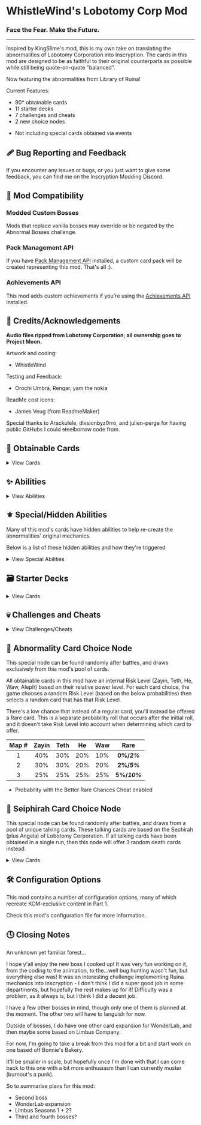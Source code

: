 # WhistleWind's Lobotomy Corp Mod

### Face the Fear. Make the Future.
---
Inspired by KingSlime's mod, this is my own take on translating the abnormalities of Lobotomy Corporation into Inscryption.
The cards in this mod are designed to be as faithful to their original counterparts as possible while still being quote-on-quote "balanced".

Now featuring the abnormalities from Library of Ruina!

Current Features:
- 90* obtainable cards
- 11 starter decks
- 7 challenges and cheats
- 2 new choice nodes

* Not including special cards obtained via events

## 🩹 Bug Reporting and Feedback
If you encounter any issues or bugs, or you just want to give some feedback, you can find me on the Inscryption Modding Discord.

## 🔗 Mod Compatibility
### Modded Custom Bosses
Mods that replace vanilla bosses may override or be negated by the Abnormal Bosses challenge.

### Pack Management API
If you have [Pack Management API](https://inscryption.thunderstore.io/package/Infiniscryption/Pack_Management_API/) installed,
a custom card pack will be created representing this mod. That's all :\).

### Achievements API
This mod adds custom achievements if you're using the [Achievements API](https://inscryption.thunderstore.io/package/Infiniscryption/Achievements/) installed.

## 💌 Credits/Acknowledgements
**Audio files ripped from Lobotomy Corporation; all ownership goes to Project Moon.**

Artwork and coding:
- WhistleWind

Testing and Feedback:
- Orochi Umbra, Rengar, yam the nokia

ReadMe cost icons:
- James Veug (from ReadmeMaker)

Special thanks to Arackulele, divsionbyz0rro, and julien-perge for having public GitHubs I could ~~steal~~borrow code from.

## 📜 Obtainable Cards
<details>
<summary>View Cards</summary>

**KEY**
<br>**Toxic:** Kills survivors when eaten at the Campfire.
<br>**Spell:** Can be played on top of other cards, dies upon being played.
<br>**Event:** Only obtainable via a special event performed in-game.
<br>**Singleton:** Can only have one copy in your deck at a time.
<br>**M:** Mirror stat icon
<br>**S:** Sacrifice stat icon
<br>**T:** Passing Time stat icon
<br>**SP:** Sigil Power stat icon

<br>

|NAME|STATS|COST|SIGILS|TRIBES|TRAITS|OTHER|
|:---|:---:|:--:|:-----|:-----|:-----|:----|
|Standard Training-Dummy Rabbit		|0/2  |<img src='https://i.imgur.com/C22peXt.png'><img src='https://i.imgur.com/hox8zlk.png'><img src='https://i.imgur.com/NcdGqIZ.png'>|								|Mechanical				|						 |						|
|Scorched Girl						|1/1  |<img src='https://i.imgur.com/GeMgIce.png'><img src='https://i.imgur.com/UMfuFFS.png'><img src='https://i.imgur.com/czecyiH.png'>|Volatile						|Anthropoid				|						 |						|
|One Sin and Hundreds of Good Deeds	|0/1  |<img src='https://i.imgur.com/GeMgIce.png'><img src='https://i.imgur.com/UMfuFFS.png'><img src='https://i.imgur.com/g6cUUvP.png'>|Martyr							|Divine					|						 |						|
|Magical Girl						|1/2  |<img src='https://i.imgur.com/H6vESv7.png'><img src='https://i.imgur.com/3L8GdcW.png'><img src='https://i.imgur.com/UENa3ep.png'>|Opportunistic					|Fae					|Magical Girl			 |Singleton				|
|The Queen of Hatred				|8/2  |<img src='https://i.imgur.com/H6vESv7.png'><img src='https://i.imgur.com/3L8GdcW.png'><img src='https://i.imgur.com/UENa3ep.png'>|Opportunistic, Piercing		|Fae, Reptile			|Magical Girl			 |Singleton				|
|Happy Teddy Bear					|1/5  |<img src='https://i.imgur.com/GeMgIce.png'><img src='https://i.imgur.com/UMfuFFS.png'><img src='https://i.imgur.com/r1Q62Ck.png'>|Guardian						|						|						 |						|
|Red Shoes							|0/3  |<img src='https://i.imgur.com/H6vESv7.png'><img src='https://i.imgur.com/3L8GdcW.png'><img src='https://i.imgur.com/UENa3ep.png'>|Sharp Quills, Guardian			|						|						 |						|
|Theresia							|0/2  |<img src='https://i.imgur.com/C22peXt.png'><img src='https://i.imgur.com/hox8zlk.png'><img src='https://i.imgur.com/3ngvEdK.png'>|Healer							|Mechanical				|						 |						|
|Old Lady							|1/2  |<img src='https://i.imgur.com/GeMgIce.png'><img src='https://i.imgur.com/UMfuFFS.png'><img src='https://i.imgur.com/czecyiH.png'>|Stinky							|Anthropoid				|						 |						|
|Nameless Fetus						|0/1  |<img src='https://i.imgur.com/GeMgIce.png'><img src='https://i.imgur.com/UMfuFFS.png'><img src='https://i.imgur.com/jnK5NEz.png'>|Worthy Sacrifice, Unkillable	|Anthropoid				|						 |						|
|The Lady Facing The Wall			|1/2  |<img src='https://i.imgur.com/GeMgIce.png'><img src='https://i.imgur.com/UMfuFFS.png'><img src='https://i.imgur.com/iJN52Ow.png'>|Sharp Quills					|Anthropoid				|						 |						|
|Nothing There						|1/1  |<img src='https://i.imgur.com/H6vESv7.png'><img src='https://i.imgur.com/3L8GdcW.png'><img src='https://i.imgur.com/vIrzRRC.png'>|Mighty Leap					|						|						 |Rare					|
|⤷ Nothing There					|3/3  |<img src='https://i.imgur.com/H6vESv7.png'><img src='https://i.imgur.com/3L8GdcW.png'><img src='https://i.imgur.com/vIrzRRC.png'>|Fledgling						|						|						 |Rare					|
|⤷ Nothing There					|0/3  |<img src='https://i.imgur.com/H6vESv7.png'><img src='https://i.imgur.com/3L8GdcW.png'><img src='https://i.imgur.com/nR7Ce9J.png'>|Fledgling						|Canine, Hooved, Reptile|						 |Rare					|
|⤷ Nothing There					|8/8  |<img src='https://i.imgur.com/H6vESv7.png'><img src='https://i.imgur.com/3L8GdcW.png'><img src='https://i.imgur.com/1c6PTpq.png'>|Piercing, Persistent			|Anthropoid				|						 |Rare					|
|1.76 MHz							|2/1  |<img src='https://i.imgur.com/C22peXt.png'><img src='https://i.imgur.com/hox8zlk.png'><img src='https://i.imgur.com/Aem0MCG.png'>|Annoying						|						|						 |						|
|Singing Machine					|0/4  |<img src='https://i.imgur.com/H6vESv7.png'><img src='https://i.imgur.com/3L8GdcW.png'><img src='https://i.imgur.com/UENa3ep.png'>|Team Leader, Aggravating		|Mechanical				|						 |						|
|The Silent Orchestra				|2/4  |<img src='https://i.imgur.com/H6vESv7.png'><img src='https://i.imgur.com/3L8GdcW.png'><img src='https://i.imgur.com/vIrzRRC.png'>|Conductor						|Anthropoid				|						 |Rare					|
|Warm-Hearted Woodsman				|2/3  |<img src='https://i.imgur.com/H6vESv7.png'><img src='https://i.imgur.com/3L8GdcW.png'><img src='https://i.imgur.com/vIrzRRC.png'>|Woodcutter						|Mechanical				|Emerald City			 |Singleton				|
|The Snow Queen						|2/2  |<img src='https://i.imgur.com/H6vESv7.png'><img src='https://i.imgur.com/3L8GdcW.png'><img src='https://i.imgur.com/vIrzRRC.png'>|Ruler of Frost					|Fae					|						 |						|
|Big Bird							|2/4  |<img src='https://i.imgur.com/H6vESv7.png'><img src='https://i.imgur.com/3L8GdcW.png'><img src='https://i.imgur.com/vIrzRRC.png'>|Cycler							|Avian					|Black Forest			 |Singleton				|
|All-Around Helper					|1/3  |<img src='https://i.imgur.com/C22peXt.png'><img src='https://i.imgur.com/hox8zlk.png'><img src='https://i.imgur.com/P1yr67p.png'>|Sprinter, Bifurcated Strike	|Mechanical				|						 |						|
|Snow White's Apple					|1/1  |<img src='https://i.imgur.com/GeMgIce.png'><img src='https://i.imgur.com/UMfuFFS.png'><img src='https://i.imgur.com/jnK5NEz.png'>|Roots							|Botanic				|Toxic					 |						|
|Spider Bud							|0/2  |<img src='https://i.imgur.com/GeMgIce.png'><img src='https://i.imgur.com/UMfuFFS.png'><img src='https://i.imgur.com/iJN52Ow.png'>|Broodmother					|Insect					|						 |						|
|Beauty and the Beast				|0/1  |<img src='https://i.imgur.com/H6vESv7.png'><img src='https://i.imgur.com/3L8GdcW.png'><img src='https://i.imgur.com/UENa3ep.png'>|Cursed							|Hooved, Insect			|Toxic					 |						|
|Plague Doctor						|0/3  |<img src='https://i.imgur.com/GeMgIce.png'><img src='https://i.imgur.com/UMfuFFS.png'><img src='https://i.imgur.com/jnK5NEz.png'>|Airborne, Healer				|Divine					|						 |Singleton				|
|Don't Touch Me						|0/1  |<img src='https://i.imgur.com/C22peXt.png'><img src='https://i.imgur.com/hox8zlk.png'><img src='https://i.imgur.com/3ngvEdK.png'>|Punisher, Guardian				|Mechanical				|Terrain, Toxic			 |						|
|Rudolta of the Sleigh				|2/3  |<img src='https://i.imgur.com/H6vESv7.png'><img src='https://i.imgur.com/3L8GdcW.png'><img src='https://i.imgur.com/vIrzRRC.png'>|Sprinter, Gift Giver			|Hooved					|						 |						|
|Queen Bee							|0/4  |<img src='https://i.imgur.com/H6vESv7.png'><img src='https://i.imgur.com/3L8GdcW.png'><img src='https://i.imgur.com/vIrzRRC.png'>|Queen Nest						|Insect					|						 |						|
|Bloodbath							|0/1  |<img src='https://i.imgur.com/H6vESv7.png'><img src='https://i.imgur.com/3L8GdcW.png'><img src='https://i.imgur.com/UENa3ep.png'>|								|						|						 |						|
|Opened Can of Wellcheers			|1/2  |<img src='https://i.imgur.com/H6vESv7.png'><img src='https://i.imgur.com/3L8GdcW.png'><img src='https://i.imgur.com/UENa3ep.png'>|Waterborne, Sprinter			|Mechanical				|						 |						|
|Alriune							|4/5  |<img src='https://i.imgur.com/H6vESv7.png'><img src='https://i.imgur.com/3L8GdcW.png'><img src='https://i.imgur.com/nR7Ce9J.png'>|Sprinter						|Botanic, Hooved		|						 |						|
|Forsaken Murderer					|4/1  |<img src='https://i.imgur.com/GeMgIce.png'><img src='https://i.imgur.com/UMfuFFS.png'><img src='https://i.imgur.com/cEvPoTk.png'>|								|Anthropoid				|						 |						|
|Child of the Galaxy				|1/4  |<img src='https://i.imgur.com/H6vESv7.png'><img src='https://i.imgur.com/3L8GdcW.png'><img src='https://i.imgur.com/vIrzRRC.png'>|Flag Bearer, Bone Digger		|Anthropoid				|						 |						|
|Punishing Bird						|1/1  |<img src='https://i.imgur.com/H6vESv7.png'><img src='https://i.imgur.com/3L8GdcW.png'><img src='https://i.imgur.com/UENa3ep.png'>|Airborne, Punisher				|Avian					|Black Forest, Toxic	 |Singleton				|
|Little Red Riding Hooded Mercenary	|2/6  |<img src='https://i.imgur.com/H6vESv7.png'><img src='https://i.imgur.com/3L8GdcW.png'><img src='https://i.imgur.com/nR7Ce9J.png'>|Sniper							|Anthropoid				|						 |						|
|Big and Will Be Bad Wolf			|3/4  |<img src='https://i.imgur.com/H6vESv7.png'><img src='https://i.imgur.com/3L8GdcW.png'><img src='https://i.imgur.com/nR7Ce9J.png'>|Assimilator					|Canine					|						 |						|
|You're Bald...						|0/2  |<img src='https://i.imgur.com/C22peXt.png'><img src='https://i.imgur.com/hox8zlk.png'><img src='https://i.imgur.com/3ngvEdK.png'>|Fecundity						|						|						 |						|
|Fragment of the Universe			|1/2  |<img src='https://i.imgur.com/H6vESv7.png'><img src='https://i.imgur.com/3L8GdcW.png'><img src='https://i.imgur.com/UENa3ep.png'>|Piercing						|Divine					|						 |						|
|Crumbling Armour					|0/3  |<img src='https://i.imgur.com/GeMgIce.png'><img src='https://i.imgur.com/UMfuFFS.png'><img src='https://i.imgur.com/o1qsSmA.png'>|Courageous						|						|						 |						|
|Judgement Bird						|1/2  |<img src='https://i.imgur.com/H6vESv7.png'><img src='https://i.imgur.com/3L8GdcW.png'><img src='https://i.imgur.com/vIrzRRC.png'>|Sniper							|Avian					|Black Forest, Executioner|Singleton			|
|Apocalypse Bird					|3/9  |<img src='https://i.imgur.com/H6vESv7.png'><img src='https://i.imgur.com/3L8GdcW.png'><img src='https://i.imgur.com/1c6PTpq.png'>|Omni Strike					|Avian					|						 |Event, Rare, Singleton|
|The King of Greed					|0/2  |<img src='https://i.imgur.com/H6vESv7.png'><img src='https://i.imgur.com/3L8GdcW.png'><img src='https://i.imgur.com/UENa3ep.png'>|Fledgling						|Fae					|Magical Girl			 |Singleton				|
|⤷ The King of Greed				|2/5  |<img src='https://i.imgur.com/H6vESv7.png'><img src='https://i.imgur.com/3L8GdcW.png'><img src='https://i.imgur.com/vIrzRRC.png'>|Cycler							|Fae					|Magical Girl			 |Singleton				|
|The Little Prince					|1/4  |<img src='https://i.imgur.com/H6vESv7.png'><img src='https://i.imgur.com/3L8GdcW.png'><img src='https://i.imgur.com/vIrzRRC.png'>|Sporogenic						|Botanic				|						 |						|
|Laetitia							|1/2  |<img src='https://i.imgur.com/H6vESv7.png'><img src='https://i.imgur.com/3L8GdcW.png'><img src='https://i.imgur.com/UENa3ep.png'>|Gift Giver						|Fae					|						 |						|
|Funeral of the Dead Butterflies	|1/3  |<img src='https://i.imgur.com/H6vESv7.png'><img src='https://i.imgur.com/3L8GdcW.png'><img src='https://i.imgur.com/vIrzRRC.png'>|Double Strike					|Insect					|						 |						|
|Der Freischütz						|2/1  |<img src='https://i.imgur.com/H6vESv7.png'><img src='https://i.imgur.com/3L8GdcW.png'><img src='https://i.imgur.com/vIrzRRC.png'>|Sniper, Persistent				|Fae					|						 |Rare					|
|Dream of a Black Swan				|2/5  |<img src='https://i.imgur.com/H6vESv7.png'><img src='https://i.imgur.com/3L8GdcW.png'><img src='https://i.imgur.com/nR7Ce9J.png'>|Nettle Clothes					|Avian					|						 |Rare					|
|The Dreaming Current				|4/2  |<img src='https://i.imgur.com/H6vESv7.png'><img src='https://i.imgur.com/3L8GdcW.png'><img src='https://i.imgur.com/nR7Ce9J.png'>|Waterborne, Barreler			|						|						 |						|
|The Burrowing Heaven				|0/2  |<img src='https://i.imgur.com/H6vESv7.png'><img src='https://i.imgur.com/3L8GdcW.png'><img src='https://i.imgur.com/UENa3ep.png'>|Sentry, Guardian				|Divine					|						 |						|
|The Knight of Despair				|1/4  |<img src='https://i.imgur.com/H6vESv7.png'><img src='https://i.imgur.com/3L8GdcW.png'><img src='https://i.imgur.com/vIrzRRC.png'>|Protector						|Fae					|Magical Girl			 |Singleton				|
|The Naked Nest						|0/3  |<img src='https://i.imgur.com/GeMgIce.png'><img src='https://i.imgur.com/UMfuFFS.png'><img src='https://i.imgur.com/o1qsSmA.png'>|Serpent's Nest					|Insect					|Naked Nest				 |						|
|The Mountain of Smiling Bodies		|2/1  |<img src='https://i.imgur.com/H6vESv7.png'><img src='https://i.imgur.com/3L8GdcW.png'><img src='https://i.imgur.com/vIrzRRC.png'>|Assimilator					|						|						 |Rare					|
|Schadenfreude						|1/1  |<img src='https://i.imgur.com/C22peXt.png'><img src='https://i.imgur.com/hox8zlk.png'><img src='https://i.imgur.com/P1yr67p.png'>|Sentry							|Mechanical				|						 |						|
|The Heart of Aspiration			|1/2  |<img src='https://i.imgur.com/H6vESv7.png'><img src='https://i.imgur.com/3L8GdcW.png'><img src='https://i.imgur.com/UENa3ep.png'>|Leader							|						|						 |						|
|Notes From A Crazed Researcher		|2/0  |<img src='https://i.imgur.com/GeMgIce.png'><img src='https://i.imgur.com/UMfuFFS.png'><img src='https://i.imgur.com/iJN52Ow.png'>|Brittle, Give Stats and Sigils	|						|						 |Spell					|
|↺ Flesh Idol						|0/4  |<img src='https://i.imgur.com/GeMgIce.png'><img src='https://i.imgur.com/UMfuFFS.png'><img src='https://i.imgur.com/czecyiH.png'>|Aggravating, Transformer (2)	|Divine					|						 |						|
|↺ Flesh Idol						|0/4  |<img src='https://i.imgur.com/GeMgIce.png'><img src='https://i.imgur.com/UMfuFFS.png'><img src='https://i.imgur.com/czecyiH.png'>|Team Leader x2, Transformer	|Divine					|						 |						|
|Giant Tree Sap						|0/3  |<img src='https://i.imgur.com/GeMgIce.png'><img src='https://i.imgur.com/UMfuFFS.png'><img src='https://i.imgur.com/jnK5NEz.png'>|Morsel, Many Lives				|Botanic				|						 |Rare					|
|The Mirror of Adjustment			|M/1  |<img src='https://i.imgur.com/H6vESv7.png'><img src='https://i.imgur.com/3L8GdcW.png'><img src='https://i.imgur.com/UENa3ep.png'>|Woodcutter						|						|Terrain				 |						|
|Shelter From The 27th of March		|0/1  |<img src='https://i.imgur.com/C22peXt.png'><img src='https://i.imgur.com/hox8zlk.png'><img src='https://i.imgur.com/3ngvEdK.png'>|Aggravating, Repulsive			|						|						 |						|
|Fairy Festival						|1/1  |<img src='https://i.imgur.com/H6vESv7.png'><img src='https://i.imgur.com/3L8GdcW.png'><img src='https://i.imgur.com/UENa3ep.png'>|Bloodfiend						|Fae					|						 |						|
|Meat Lantern						|1/2  |<img src='https://i.imgur.com/H6vESv7.png'><img src='https://i.imgur.com/3L8GdcW.png'><img src='https://i.imgur.com/vIrzRRC.png'>|Punisher, Mighty Leap			|						|Toxic					 |						|
|We Can Change Anything				|1/1  |<img src='https://i.imgur.com/H6vESv7.png'><img src='https://i.imgur.com/3L8GdcW.png'><img src='https://i.imgur.com/UENa3ep.png'>|Grinder						|Mechanical				|						 |						|
|Express Train To Hell				|0/1  |<img src='https://i.imgur.com/C22peXt.png'><img src='https://i.imgur.com/hox8zlk.png'><img src='https://i.imgur.com/3ngvEdK.png'>|The Train						|Mechanical				|						 |Rare					|
|Scarecrow Searching For Wisdom		|1/1  |<img src='https://i.imgur.com/GeMgIce.png'><img src='https://i.imgur.com/UMfuFFS.png'><img src='https://i.imgur.com/iJN52Ow.png'>|Bloodfiend						|Anthropoid, Botanic	|Emerald City			 |Singleton				|
|Dimensional Refraction Variant		|SP/SP|<img src='https://i.imgur.com/H6vESv7.png'><img src='https://i.imgur.com/3L8GdcW.png'><img src='https://i.imgur.com/vIrzRRC.png'>|Amorphous						|						|						 |						|
|Censored							|4/3  |<img src='https://i.imgur.com/H6vESv7.png'><img src='https://i.imgur.com/3L8GdcW.png'><img src='https://i.imgur.com/nR7Ce9J.png'>|Bloodfiend						|						|						 |Rare					|
|Skin Prophecy						|0/2  |<img src='https://i.imgur.com/H6vESv7.png'><img src='https://i.imgur.com/3L8GdcW.png'><img src='https://i.imgur.com/UENa3ep.png'>|Witness						|Divine					|						 |						|
|Portrait of Another World			|0/4  |<img src='https://i.imgur.com/H6vESv7.png'><img src='https://i.imgur.com/3L8GdcW.png'><img src='https://i.imgur.com/UENa3ep.png'>|Reflector						|						|						 |						|
|Today's Shy Look					|1/2  |<img src='https://i.imgur.com/H6vESv7.png'><img src='https://i.imgur.com/3L8GdcW.png'><img src='https://i.imgur.com/UENa3ep.png'>|								|Anthropoid				|						 |						|
|⤷ Today's Happy Look				|1/3  |<img src='https://i.imgur.com/H6vESv7.png'><img src='https://i.imgur.com/3L8GdcW.png'><img src='https://i.imgur.com/UENa3ep.png'>|								|Anthropoid				|						 |						|
|⤷ Today's Angry Look				|2/1  |<img src='https://i.imgur.com/H6vESv7.png'><img src='https://i.imgur.com/3L8GdcW.png'><img src='https://i.imgur.com/UENa3ep.png'>|								|Anthropoid				|						 |						|
|⤷ Today's Neutral Look				|1/2  |<img src='https://i.imgur.com/H6vESv7.png'><img src='https://i.imgur.com/3L8GdcW.png'><img src='https://i.imgur.com/UENa3ep.png'>|Unkillable						|Anthropoid				|						 |						|
|↺ Blue Star							|0/4  |<img src='https://i.imgur.com/H6vESv7.png'><img src='https://i.imgur.com/3L8GdcW.png'><img src='https://i.imgur.com/vIrzRRC.png'>|Transformer					|Divine					|						 |Rare					|
|↺ Blue Star							|0/4  |<img src='https://i.imgur.com/H6vESv7.png'><img src='https://i.imgur.com/3L8GdcW.png'><img src='https://i.imgur.com/nR7Ce9J.png'>|Transformer, Idol				|Divine					|						 |Rare					|
|↺ Blue Star							|4/4  |<img src='https://i.imgur.com/H6vESv7.png'><img src='https://i.imgur.com/3L8GdcW.png'><img src='https://i.imgur.com/1c6PTpq.png'>|Transformer, Omni Strike		|Divine					|						 |Rare					|
|You Must Be Happy					|0/2  |<img src='https://i.imgur.com/C22peXt.png'><img src='https://i.imgur.com/hox8zlk.png'><img src='https://i.imgur.com/3ngvEdK.png'>|Scrambler						|Mechanical				|						 |Targeted Spell		|
|Luminous Bracelet					|0/0  |<img src='https://i.imgur.com/C22peXt.png'><img src='https://i.imgur.com/hox8zlk.png'><img src='https://i.imgur.com/Aem0MCG.png'>|Greedy Healing, Give Sigils	|						|						 |Targeted Spell		|
|Behaviour Adjustment				|0/1  |<img src='https://i.imgur.com/C22peXt.png'><img src='https://i.imgur.com/hox8zlk.png'><img src='https://i.imgur.com/Aem0MCG.png'>|Corrector						|Mechanical				|						 |						|
|Old Faith and Promise				|0/1  |<img src='https://i.imgur.com/C22peXt.png'><img src='https://i.imgur.com/hox8zlk.png'><img src='https://i.imgur.com/Aem0MCG.png'>|Alchemist						|Mechanical				|						 |						|
|Porccubus							|1/1  |<img src='https://i.imgur.com/GeMgIce.png'><img src='https://i.imgur.com/UMfuFFS.png'><img src='https://i.imgur.com/o1qsSmA.png'>|Touch of Death					|Botanic				|Toxic					 |						|
|Void Dream							|1/1  |<img src='https://i.imgur.com/H6vESv7.png'><img src='https://i.imgur.com/3L8GdcW.png'><img src='https://i.imgur.com/UENa3ep.png'>|Fledgling, Airborne			|Hooved, Bird			|						 |						|
|⤷ Void Dream						|2/3  |<img src='https://i.imgur.com/H6vESv7.png'><img src='https://i.imgur.com/3L8GdcW.png'><img src='https://i.imgur.com/vIrzRRC.png'>|Stinky							|Hooved					|						 |						|
|Grave of Cherry Blossoms			|0/2  |<img src='https://i.imgur.com/H6vESv7.png'><img src='https://i.imgur.com/3L8GdcW.png'><img src='https://i.imgur.com/UENa3ep.png'>|Bloodfiend, Sharp Quills		|Botanic				|						 |						|
|The Firebird						|2/3  |<img src='https://i.imgur.com/H6vESv7.png'><img src='https://i.imgur.com/3L8GdcW.png'><img src='https://i.imgur.com/vIrzRRC.png'>|Scorching, Airborne			|Avian					|						 |						|
|Yin								|2/3  |<img src='https://i.imgur.com/H6vESv7.png'><img src='https://i.imgur.com/3L8GdcW.png'><img src='https://i.imgur.com/vIrzRRC.png'>|Sprinter, Waterborne			|						|						 |						|
|Yang								|0/3  |<img src='https://i.imgur.com/H6vESv7.png'><img src='https://i.imgur.com/3L8GdcW.png'><img src='https://i.imgur.com/UENa3ep.png'>|Regenerator					|						|						 |						|
|Backward Clock						|0/1  |<img src='https://i.imgur.com/C22peXt.png'><img src='https://i.imgur.com/hox8zlk.png'><img src='https://i.imgur.com/3ngvEdK.png'>|Time Machine					|						|Terrain				 |Rare, Singleton		|
|Il Pianto Della Luna				|2/6  |<img src='https://i.imgur.com/H6vESv7.png'><img src='https://i.imgur.com/3L8GdcW.png'><img src='https://i.imgur.com/nR7Ce9J.png'>|Group Healer					|						|						 |						|
|Army in Pink						|3/3  |<img src='https://i.imgur.com/H6vESv7.png'><img src='https://i.imgur.com/3L8GdcW.png'><img src='https://i.imgur.com/vIrzRRC.png'>|Protector, Clinger				|Anthropoid				|						 |Rare					|
|Army in Black						|0/0  |	Free																															|Volatile						|Anthropoid				|						 |Targeted Spell		|
|Ppodae								|1/1  |<img src='https://i.imgur.com/GeMgIce.png'><img src='https://i.imgur.com/UMfuFFS.png'><img src='https://i.imgur.com/iJN52Ow.png'>|Stinky, Fledgling				|Canine					|						 |						|
|⤷ Ppodae							|3/2  |<img src='https://i.imgur.com/GeMgIce.png'><img src='https://i.imgur.com/UMfuFFS.png'><img src='https://i.imgur.com/cEvPoTk.png'>|Stinky							|Canine					|						 |						|
|Parasite Tree						|0/3  |<img src='https://i.imgur.com/GeMgIce.png'><img src='https://i.imgur.com/UMfuFFS.png'><img src='https://i.imgur.com/iJN52Ow.png'>|Gardener						|Botanic				|						 |Terrain				|
|Melting Love						|4/3  |<img src='https://i.imgur.com/H6vESv7.png'><img src='https://i.imgur.com/3L8GdcW.png'><img src='https://i.imgur.com/nR7Ce9J.png'>|Made of Slime					|						|Toxic					 |Rare					|
|Honoured Monk						|2/1  |<img src='https://i.imgur.com/H6vESv7.png'><img src='https://i.imgur.com/3L8GdcW.png'><img src='https://i.imgur.com/vIrzRRC.png'>|Fledgling						|Anthropoid				|						 |						|
|⤷ Clouded Monk						|4/2  |<img src='https://i.imgur.com/H6vESv7.png'><img src='https://i.imgur.com/3L8GdcW.png'><img src='https://i.imgur.com/vIrzRRC.png'>|								|Anthropoid				|						 |						|
|The Servant of Wrath				|2/2  |<img src='https://i.imgur.com/H6vESv7.png'><img src='https://i.imgur.com/3L8GdcW.png'><img src='https://i.imgur.com/vIrzRRC.png'>|Scorching						|Fae					|Magical Girl			 |Singleton				|
|Price of Silence					|T/T  |<img src='https://i.imgur.com/H6vESv7.png'><img src='https://i.imgur.com/3L8GdcW.png'><img src='https://i.imgur.com/vIrzRRC.png'>|								|						|						 |						|
|Pinocchio							|0/1  |<img src='https://i.imgur.com/GeMgIce.png'><img src='https://i.imgur.com/UMfuFFS.png'><img src='https://i.imgur.com/g6cUUvP.png'>|Copycat						|Anthropoid, Botanic	|						 |						|
|Nosferatu							|1/2  |<img src='https://i.imgur.com/H6vESv7.png'><img src='https://i.imgur.com/3L8GdcW.png'><img src='https://i.imgur.com/vIrzRRC.png'>|Bloodfiend, Fledgling			|Anthropoid				|						 |						|
|⤷ Nosferatu						|3/2  |<img src='https://i.imgur.com/H6vESv7.png'><img src='https://i.imgur.com/3L8GdcW.png'><img src='https://i.imgur.com/nR7Ce9J.png'>|Bloodfiend, Bloodfiend			|						|						 |						|
|The Road Home						|1/1  |<img src='https://i.imgur.com/H6vESv7.png'><img src='https://i.imgur.com/3L8GdcW.png'><img src='https://i.imgur.com/UENa3ep.png'>|Follow The Leader				|Fae					|Emerald City			 |Singleton				|
|Scaredy Cat						|0/1  |<img src='https://i.imgur.com/H6vESv7.png'><img src='https://i.imgur.com/3L8GdcW.png'><img src='https://i.imgur.com/UENa3ep.png'>|								|						|Emerald City			 |Singleton				|
|Ozma								|1/1  |<img src='https://i.imgur.com/H6vESv7.png'><img src='https://i.imgur.com/3L8GdcW.png'><img src='https://i.imgur.com/UENa3ep.png'>|Rightful Heir					|Fae					|Emerald City			 |Singleton				|
|Silent Girl						|2/1  |<img src='https://i.imgur.com/H6vESv7.png'><img src='https://i.imgur.com/3L8GdcW.png'><img src='https://i.imgur.com/vIrzRRC.png'>|Trifurcated Strike				|Anthropoid				|						 |Rare					|
|The Adult Who Tells Lies			|1/8  |<img src='https://i.imgur.com/H6vESv7.png'><img src='https://i.imgur.com/3L8GdcW.png'><img src='https://i.imgur.com/nR7Ce9J.png'>|False Throne					|Anthropoid				|						 |Event, Rare, Singleton|
|Jester of Nihil					|0/7  |<img src='https://i.imgur.com/H6vESv7.png'><img src='https://i.imgur.com/3L8GdcW.png'><img src='https://i.imgur.com/vIrzRRC.png'>|Return To Nihil				|Fae					|						 |Event, Rare, Singleton|

</details>

## ✨ Abilities
<details>
<summary>View Abilities</summary>

|NAME|DESCRIPTION|
|:---|:----------|
|Time Machine|Activate: End the current battle or phase and remove this card from the player's deck. Remove an additional card from the deck based on their power level.||
|Apostle|*Thou wilt abandon flesh and be born again.*||
|True Saviour|*My story is nowhere, unknown to all.*||
|Confession and Pentinence|*Activate: Keep faith with unwavering resolve.*||
</details>

## ⚜️ Special/Hidden Abilities
Many of this mod's cards have hidden abilities to help re-create the abnormalities' original mechanics.

Below is a list of these hidden abilities and how they're triggered

<details>
<summary>View Special Abilities</summary>

|NAME|Card|TRIGGER|
|:---|:---|:------|
|Adoration							|When this card's Health is low during upkeep.		|
|Justice							|When an adjacent card dies.						|
|Blind Rage							|When this card attacks.							|
|Concord							|When this card is adjacent to its other half.		|
|Bless								|When the clock strikes twelve in My presence.		|
|CENSORED							|When this card kills another card.					|
|Cowardly							|When there's a non-Structure ally on the board.	|
|The Sword Sharpened with Tears		|When an adjacent card dies.						|
|Mimicry							|When this car dies.								|
|In the Name of Love and Hate		|When one player loses more cards than the other.	|
|Justitia							|When this card targets another card.				|
|Pink								|When ally cards die.								|
|Syrinx								|When this card is sacrificed.						|
|The Homing Instinct				|When this card moves.								|
|Today's Expression					|When this card is drawn.							|
|Wrist Cutter						|When another card is sacrificed.					|
|Sap								|When this card is sacrificed.						|
|Smile								|When this card kills another card.					|
|Sound of a Star					|When this card attacks.							|
|Crimson Scar						|When a specific card resolves on the board.		|
</details>

## 🗃️ Starter Decks
<details>
<summary>View Cards</summary>

- \* = If 'DisableRuina' is active in the config, these cards will be replaced by a different card.
- S = Special requirement to unlock (can be changed in the config settings)

|NAME|CARDS|UNLOCK LVL|
|:---|:----|:--------:|
|Random Mod Cards|3+ random mod cards																  |0|
|First Day		 |One Sin and Hundreds of Good Deeds<br>Fairy Festival<br>Old Lady					  |0|
|Lonely Friends	 |Scorched Girl<br>Laetitia<br>Child of the Galaxy									  |2|
|Blood Machines	 |We Can Change Anything<br>Singing Machine<br>All-Around Helper					  |4|
|People Pleasers |Today's Shy Look<br>Pinocchio*<br>Behaviour Adjustment							  |5|
|Freak Show		 |Beauty and the Beast<br>Void Dream<br>Queen Bee									  |6|
|Apocrypha		 |Fragment of the Universe<br>Skin Prophecy<br>Price of Silence*					  |7|
|Keter			 |Bloodbath<br>The Burrowing Heaven<br>The Snow Queen								  |8|
|Road to Oz		 |The Road Home*<br>Scarecrow Searching for Wisdom<br>Warm-Hearted Woodsman<br>Ozma*  |S|
|Magical Girls!	 |The Knight of Despair<br>Magical Girl H<br>The King of Greed<br>The Servant of Wrath*S|
|Twilight		 |Punishing Bird<br>Big Bird<br>Judgement Bird										  |S|
</details>

## 💀 Challenges and Cheats
<details>
<summary>View Challenges/Cheats</summary>

|NAME				|PTS	|DESCRIPTION|
|:------------------|:----:|:----------|
|Abnormal Encounters|15		|All regular battles will only use abnormality cards.			|
|Abnormal Bosses	|20		|Bosses will only play abnormality cards.						|
|Miracle Worker		|12		|Leshy will play Plague Doctor against you. Beware the Clock.	|
|Final Apocalypse	|70		|Leshy is replaced as the final boss of the run with the Beast.	|
|Better Rare Chances|-10	|Rare cards are more likely to appear at abnormal choice nodes.	|
|Start with a Beast |-15	|Start your run with Apocalypse Bird in your deck.				|
|Start with a Fool  |-15	|Start your run with Jester of Nihil in your deck.				|
|Start with a Liar  |-15	|Start your run with Adult Who Tells Lies in your deck.			|
</details>

## 🎰 Abnormality Card Choice Node
This special node can be found randomly after battles, and draws exclusively from this mod's pool of cards.

All obtainable cards in this mod have an internal Risk Level (Zayin, Teth, He, Waw, Aleph) based on their relative power level.
For each card choice, the game chooses a random Risk Level (based on the below probabilities) then selects a random card that has that Risk Level.

There's a low chance that instead of a regular card, you'll instead be offered a Rare card.
This is a separate probability roll that occurs after the initial roll, and it doesn't take Risk Level into account when determining which card to offer.

|Map #|Zayin|Teth|He|Waw|**Rare**|
|:-:|:-:|:-:|:-:|:-:|:-:|
|1|40%|30%|20%|10%|**0%/*2%***|
|2|30%|30%|20%|20%|**2%/*5%***|
|3|25%|25%|25%|25%|**5%/*10%***|

* Probability with the Better Rare Chances Cheat enabled

## 🎰 Seiphirah Card Choice Node
This special node can be found randomly after battles, and draws from a pool of unique talking cards.
These talking cards are based on the Sephirah (plus Angela) of Lobotomy Corporation.
If all talking cards have been obtained in a single run, then this node will offer 3 random death cards instead.

<details>
<summary>View Cards</summary>

|NAME|STATS|COST|SIGILS|
|:---|:---:|:--:|:-----|
|Malkuth	|1/1|<img src='https://i.imgur.com/GeMgIce.png'><img src='https://i.imgur.com/UMfuFFS.png'><img src='https://i.imgur.com/jnK5NEz.png'>|Leader					|
|Hod		|1/2|<img src='https://i.imgur.com/GeMgIce.png'><img src='https://i.imgur.com/UMfuFFS.png'><img src='https://i.imgur.com/jnK5NEz.png'>|Protector				|
|Yesod		|0/1|<img src='https://i.imgur.com/H6vESv7.png'><img src='https://i.imgur.com/3L8GdcW.png'><img src='https://i.imgur.com/vIrzRRC.png'>|Corrector				|
|Netzach	|0/3|<img src='https://i.imgur.com/H6vESv7.png'><img src='https://i.imgur.com/3L8GdcW.png'><img src='https://i.imgur.com/UENa3ep.png'>|Greedy Healing, Burrower	|
|Tiphereth A|1/2|<img src='https://i.imgur.com/C22peXt.png'><img src='https://i.imgur.com/hox8zlk.png'><img src='https://i.imgur.com/P1yr67p.png'>|Gift Giver				|
|Chesed		|0/4|<img src='https://i.imgur.com/H6vESv7.png'><img src='https://i.imgur.com/3L8GdcW.png'><img src='https://i.imgur.com/UENa3ep.png'>|Healer, Thick Skin		|
|Gebura		|3/5|<img src='https://i.imgur.com/H6vESv7.png'><img src='https://i.imgur.com/3L8GdcW.png'><img src='https://i.imgur.com/nR7Ce9J.png'>|Bloodlust, Persistent	|
|Binah		|3/5|<img src='https://i.imgur.com/H6vESv7.png'><img src='https://i.imgur.com/3L8GdcW.png'><img src='https://i.imgur.com/nR7Ce9J.png'>|Sniper, Piercing			|
|Hokma		|2/2|<img src='https://i.imgur.com/H6vESv7.png'><img src='https://i.imgur.com/3L8GdcW.png'><img src='https://i.imgur.com/vIrzRRC.png'>|Neutered Latch			|
|Angela		|3/3|<img src='https://i.imgur.com/C22peXt.png'><img src='https://i.imgur.com/hox8zlk.png'><img src='https://i.imgur.com/lgHEMp9.png'>|Ruler Of Frost			|
</details>

## 🛠️ Configuration Options
This mod contains a number of configuration options, many of which recreate KCM-exclusive content in Part 1.

Check this mod's configuration file for more information.

## 🕓 Closing Notes
An unknown yet familiar forest...

I hope y'all enjoy the new boss I cooked up!
It was very fun working on it, from the coding to the animation, to the...well bug hunting wasn't fun, but everything else was!
It was an interesting challenge implementing Ruina mechanics into Inscryption - I don't think I did a super good job in some departments, but hopefully the rest makes up for it!
Difficulty was a problem, as it always is, but I think I did a decent job.

I have a few other bosses in mind, though only one of them is planned at the moment.
The other two will have to languish for now.

Outside of bosses, I do have one other card expansion for WonderLab, and then maybe some based on Limbus Company.

For now, I'm going to take a break from this mod for a bit and start work on one based off Bonnie's Bakery.

It'll be smaller in scale, but hopefully once I'm done with that I can come back to this one with a bit more enthusiasm than I can currently muster (burnout's a punk).

So to summarise plans for this mod:
- Second boss
- WonderLab expansion
- Limbus Seasons 1 + 2?
- Third and fourth bosses?